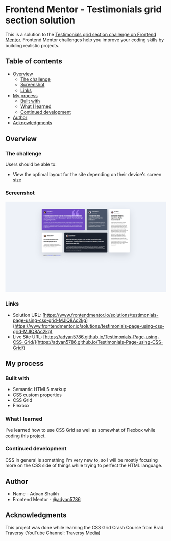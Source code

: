 # Frontend Mentor - Testimonials grid section solution

This is a solution to the [Testimonials grid section challenge on Frontend Mentor](https://www.frontendmentor.io/challenges/testimonials-grid-section-Nnw6J7Un7). Frontend Mentor challenges help you improve your coding skills by building realistic projects. 

## Table of contents

- [Overview](#overview)
  - [The challenge](#the-challenge)
  - [Screenshot](#screenshot)
  - [Links](#links)
- [My process](#my-process)
  - [Built with](#built-with)
  - [What I learned](#what-i-learned)
  - [Continued development](#continued-development)
- [Author](#author)
- [Acknowledgments](#acknowledgments)

## Overview

### The challenge

Users should be able to:

- View the optimal layout for the site depending on their device's screen size

### Screenshot

![](./screenshot.jpg)

### Links

- Solution URL: [https://www.frontendmentor.io/solutions/testimonials-page-using-css-grid-MJlQ8Ac2kg](https://www.frontendmentor.io/solutions/testimonials-page-using-css-grid-MJlQ8Ac2kg)
- Live Site URL: [https://adyan5786.github.io/Testimonials-Page-using-CSS-Grid/](https://adyan5786.github.io/Testimonials-Page-using-CSS-Grid/)

## My process

### Built with

- Semantic HTML5 markup
- CSS custom properties
- CSS Grid
- Flexbox

### What I learned

I've learned how to use CSS Grid as well as somewhat of Flexbox while coding this project.

### Continued development

CSS in general is something I'm very new to, so I will be mostly focusing more on the CSS side of things while trying to perfect the HTML language.

## Author

- Name - Adyan Shaikh
- Frontend Mentor - [@adyan5786](https://www.frontendmentor.io/profile/adyan5786)

## Acknowledgments

This project was done while learning the CSS Grid Crash Course from Brad Traversy (YouTube Channel: Traversy Media)
